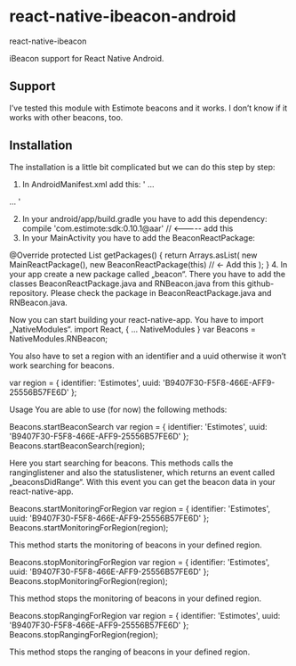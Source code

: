 # react-native-ibeacon-android

react-native-ibeacon

iBeacon support for React Native Android.




## Support
I’ve tested this module with Estimote beacons and it works. I don’t know if it works with other beacons, too.

## Installation
The installation is a little bit complicated but we can do this step by step:

1.	In AndroidManifest.xml add this:
' ...
<!-- Required to scan for and connect to Estimote Beacons via Bluetooth. -->
<uses-permission android:name="android.permission.BLUETOOTH"/>
<uses-permission android:name="android.permission.BLUETOOTH_ADMIN"/>
... '

<!-- Required for BLE scanning on Android 6.0 and above. -->
<uses-permission-sdk-23 android:name="android.permission.ACCESS_COARSE_LOCATION"/>

<!-- Required to access Estimote Cloud. -->
<uses-permission android:name="android.permission.INTERNET"/>
<uses-permission android:name="android.permission.ACCESS_NETWORK_STATE"/>

2.	In your android/app/build.gradle you have to add this dependency:
	compile 'com.estimote:sdk:0.10.1@aar' // <----- add this
3.	In your MainActivity you have to add the BeaconReactPackage:

@Override
protected List<ReactPackage> getPackages() {
    return Arrays.<ReactPackage>asList(
        new MainReactPackage(), new BeaconReactPackage(this) // <- Add this 
    );
}
4.	In your app create a new package called „beacon“. There you have to add the classes BeaconReactPackage.java and RNBeacon.java from this github-repository. Please check the package in BeaconReactPackage.java and RNBeacon.java.

Now you can start building your react-native-app. You have to import „NativeModules“.
import React, {
	...
	NativeModules
}
var Beacons = NativeModules.RNBeacon;

You also have to set a region with an identifier and a uuid otherwise it won’t work searching for beacons.

var region = {
    identifier: 'Estimotes',
    uuid: 'B9407F30-F5F8-466E-AFF9-25556B57FE6D'
};

Usage
You are able to use (for now) the following methods:

Beacons.startBeaconSearch
var region = {
    identifier: 'Estimotes',
    uuid: 'B9407F30-F5F8-466E-AFF9-25556B57FE6D'
};
Beacons.startBeaconSearch(region);

Here you start searching for beacons. This methods calls the ranginglistener and also the statuslistener, which returns an event called „beaconsDidRange“. With this event you can get the beacon data in your react-native-app.

Beacons.startMonitoringForRegion
var region = {
    identifier: 'Estimotes',
    uuid: 'B9407F30-F5F8-466E-AFF9-25556B57FE6D'
};
Beacons.startMonitoringForRegion(region);

This method starts the monitoring of beacons in your defined region.

Beacons.stopMonitoringForRegion
var region = {
    identifier: 'Estimotes',
    uuid: 'B9407F30-F5F8-466E-AFF9-25556B57FE6D'
};
Beacons.stopMonitoringForRegion(region);

This method stops the monitoring of beacons in your defined region.

Beacons.stopRangingForRegion
var region = {
    identifier: 'Estimotes',
    uuid: 'B9407F30-F5F8-466E-AFF9-25556B57FE6D'
};
Beacons.stopRangingForRegion(region);

This method stops the ranging of beacons in your defined region.


